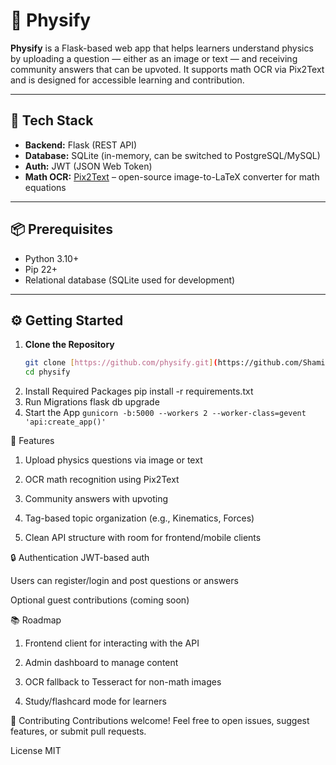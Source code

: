 # 📘 Physify

**Physify** is a Flask-based web app that helps learners understand physics by uploading a question — either as an image or text — and receiving community answers that can be upvoted. It supports math OCR via Pix2Text and is designed for accessible learning and contribution.

---

## 🚀 Tech Stack

- **Backend:** Flask (REST API)
- **Database:** SQLite (in-memory, can be switched to PostgreSQL/MySQL)
- **Auth:** JWT (JSON Web Token)
- **Math OCR:** [Pix2Text](https://github.com/Belval/pix2text) – open-source image-to-LaTeX converter for math equations

---

## 📦 Prerequisites

- Python 3.10+
- Pip 22+
- Relational database (SQLite used for development)

---

## ⚙️ Getting Started

1. **Clone the Repository**
   ```bash
   git clone [https://github.com/physify.git](https://github.com/Shamimgardobuya/Pyhysify_app.git)
   cd physify
2. Install Required Packages
     pip install -r requirements.txt
3. Run Migrations
     flask db upgrade
4. Start the App
     `gunicorn -b:5000 --workers 2 --worker-class=gevent 'api:create_app()'`

   
🧠 Features
   1. Upload physics questions via image or text
   
   2. OCR math recognition using Pix2Text
   
   3. Community answers with upvoting
   
   4. Tag-based topic organization (e.g., Kinematics, Forces)
   
   5. Clean API structure with room for frontend/mobile clients

🔒 Authentication
JWT-based auth

Users can register/login and post questions or answers

Optional guest contributions (coming soon)

📚 Roadmap
 1. Frontend client for interacting with the API

 2. Admin dashboard to manage content

 3. OCR fallback to Tesseract for non-math images

 4. Study/flashcard mode for learners

🤝 Contributing
Contributions welcome! Feel free to open issues, suggest features, or submit pull requests.


License 
 MIT
